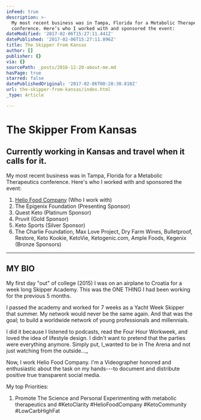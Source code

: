 ```yaml
---
inFeed: true
description: >-
  My most recent business was in Tampa, Florida for a Metabolic Therapeutics
  conference. Here’s who I worked with and sponsored the event:
dateModified: '2017-02-06T15:27:11.441Z'
datePublished: '2017-02-06T15:27:11.896Z'
title: The Skipper From Kansas
author: []
publisher: {}
via: {}
sourcePath: _posts/2016-12-20-about-me.md
hasPage: true
starred: false
datePublishedOriginal: '2017-02-06T00:28:30.810Z'
url: the-skipper-from-kansas/index.html
_type: Article

---
```

# The Skipper From Kansas

## Currently working in Kansas and travel when it calls for it.

My most recent business was in Tampa, Florida for a Metabolic Therapeutics conference. Here's who I worked with and sponsored the event:

1. [Helio Food Company][0] (Who I work with)
2. The Epigenix Foundation (Presenting Sponsor)
3. Quest Keto (Platinum Sponsor)
4. Pruvit (Gold Sponsor)
5. Keto Sports (Silver Sponsor)
6. The Charlie Foundation, Max Love Project, Dry Farm Wines, Bulletproof, Restore, Keto Kookie, KetoVie, Ketogenic.com, Ample Foods, Kegenix (Bronze Sponsors)

---

## MY BIO

My first day "out" of college (2015) I was on an airplane to Croatia for a week long Skipper Academy. This was the ONE THING I had been working for the previous 5 months.

I passed the academy and worked for 7 weeks as a Yacht Week Skipper that summer. My network would never be the same again. And that was the goal; to build a worldwide network of young professionals and millennials.

I did it because I listened to podcasts, read the Four Hour Workweek, and loved the idea of lifestyle design. I didn't want to pretend that the parties were everything anymore. Simply put, I_wanted to be in The Arena and not just watching from the outside..._

Now, I work Helio Food Company. I'm a Videographer honored and enthusiastic about the task on my hands---to document and distribute positive true transparent social media.

My top Priorities:

1. Promote The Science and Personal Experimenting with metabolic therapeutics and \#KetoClarity \#HelioFoodCompany \#KetoCommunity \#LowCarbHighFat

[0]: http://www.heliofoodcompany.com/